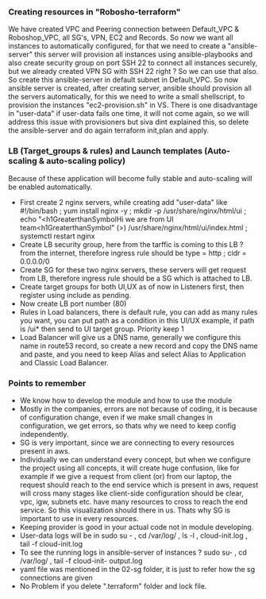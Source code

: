 ### Creating resources in "Robosho-terraform"
We have created VPC and Peering connection between Default_VPC & Roboshop_VPC, all SG's, VPN, EC2 and Records. So now we want all instances to automatically configured, for that we need to create a "ansible-server" this server will provision all instances using ansible-playbooks and also create security group on port SSH 22 to connect all instances securely, but we already created VPN SG with SSH 22 right ? So we can use that also. So create this ansible-server in default subnet in Default_VPC. So now ansible server is created, after creating server, ansible should provision all the servers automatically, for this we need to write a small shellscript, to provision the instances "ec2-provision.sh" in VS. There is one disadvantage in "user-data" if user-data fails one time, it will not come again, so we will address this issue with provisioners but siva dint explained this, so delete the ansible-server and do again terraform init,plan and apply.

### LB (Target_groups & rules) and Launch templates (Auto-scaling & auto-scaling policy)
Because of these application will become fully stable and auto-scaling will be enabled automatically.
- First create 2 nginx servers, while creating add "user-data" like #!/bin/bash ; yum install nginx -y ;
  mkdir -p /usr/share/nginx/html/ui ; echo "<h1GreaterthanSymbolHi we are from UI team<h1GreaterthanSymbol"
  (>) /usr/share/nginx/html/ui/index.html ; systemctl restart nginx
- Create LB security group, here from the tarffic is coming to this LB ? from the internet, therefore ingress
  rule should be type = http ; cidr = 0.0.0.0/0
- Create SG for these two nginx servers, these servers will get request from LB, therefore ingress rule should
  be a SG which is attached to LB.
- Create target groups for both UI,UX as of now in Listeners first, then register using include as pending.
- Now create LB port number (80)
- Rules in Load balancers, there is default rule, you can add as many rules you want, you can put path as a
  condition in this UI/UX example, if path is /ui* then send to UI target group. Priority keep 1
- Load Balancer will give us a DNS name, generally we configure this name in route53 record, so create a new
  record and copy the DNS name and paste, and you need to keep Alias and select Alias to Application and
  Classic Load Balancer.

### Points to remember
- We know how to develop the module and how to use the module
- Mostly in the companies, errors are not because of coding, it is because of configuration change, even if we
  make small changes in configuration, we get errors, so thats why we need to keep config independently.
- SG is very important, since we are connecting to every resources present in aws.
- Individually we can understand every concept, but when we configure the project using all concepts, it will
  create huge confusion, like for example if we give a request from client (or) from our laptop, the request
  should reach to the end service which is present in aws, request will cross many stages like client-side
  configuration should be clear, vpc, igw, subnets etc. have many resources to cross to reach the end service.
  So this visualization should there in us. Thats why SG is important to use in every resources.
- Keeping provider is good in your actual code not in module developing.
- User-data logs will be in sudo su - , cd /var/log/ , ls -l , cloud-init.log , tail -f cloud-init.log
- To see the running logs in ansible-server of instances ? sudo su- , cd /var/log/ , tail -f cloud-init-
  output.log
- yaml file was mentioned in the 02-sg folder, it is just to refer how the sg connections are given
- No Problem if you delete ".terraform" folder and lock file.
